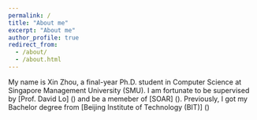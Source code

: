 ```yaml
---
permalink: /
title: "About me"
excerpt: "About me"
author_profile: true
redirect_from: 
  - /about/
  - /about.html
---
```


My name is Xin Zhou, a final-year Ph.D. student in Computer Science at Singapore Management University (SMU). I am fortunate to be supervised by [Prof. David Lo] () and be a memeber of [SOAR] (). Previously, I got my Bachelor degree from [Beijing Institute of Technology (BIT)] ()



